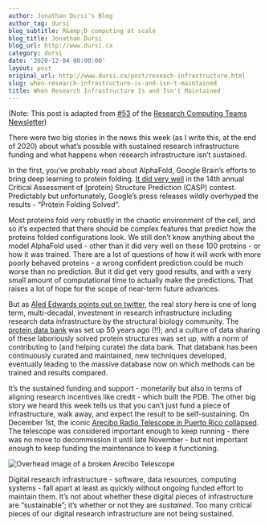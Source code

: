 ```yaml
---
author: Jonathan Dursi's Blog
author_tag: dursi
blog_subtitle: R&amp;D computing at scale
blog_title: Jonathan Dursi
blog_url: http://www.dursi.ca
category: dursi
date: '2020-12-04 00:00:00'
layout: post
original_url: http://www.dursi.ca/post/reseach-infrastructure.html
slug: when-research-infrastructure-is-and-isn-t-maintained
title: When Research Infrastructure Is and Isn't Maintained
---
```


<p>(Note: This post is adapted from <a href="https://www.researchcomputingteams.org/newsletter_issues/0053">#53</a> of the <a href="https://www.researchcomputingteams.org">Research Computing Teams Newsletter</a>)</p>


<p>There were two big stories in the news this week (as I write this, at the end of 2020) about what’s possible with sustained research infrastructure funding and what happens when research infrastructure isn’t sustained.</p>


<p>In the first, you’ve probably read about AlphaFold, Google Brain’s efforts to bring deep learning to protein folding. <a href="https://www.the-scientist.com/news-opinion/deepmind-ai-speeds-up-the-time-to-determine-proteins-structures-68221">It did very well</a> in the 14th annual Critical Assessment of (protein) Structure Prediction (CASP) contest. Predictably but unfortunately, Google’s press releases wildly overhyped the results - “Protein Folding Solved”.</p>


<p>Most proteins fold very robustly in the chaotic environment of the cell, and so it’s expected that there should be complex features that predict how the proteins folded configurations look. We still don’t know anything about the model AlphaFold used - other than it did very well on these 100 proteins - or how it was trained. There are a lot of questions of how it will work with more poorly behaved proteins - a wrong confident prediction could be much worse than no prediction. But it did get very good results, and with a very small amount of computational time to actually make the predictions. That raises a lot of hope for the scope of near-term future advances.</p>


<p>But as <a href="https://twitter.com/aledmedwards/status/1333754396530847745">Aled Edwards points out on twitter</a>, the real story here is one of long term, multi-decadal, investment in research infrastructure including research data infrastructure by the structural biology community. The <a href="https://www.wwpdb.org">protein data bank</a> was set up 50 years ago (!!); and a culture of data sharing of these laboriously solved protein structures was set up, with a norm of contributing to (and helping curate) the data bank. That databank has been continuously curated and maintained, new techniques developed, eventually leading to the massive database now on which methods can be trained and results compared.</p>


<p>It’s the sustained funding and support - monetarily but also in terms of aligning research incentives like credit - which built the PDB. The other big story we heard this week tells us that you can’t just fund a piece of infrastructure, walk away, and expect the result to be self-sustaining. On December 1st, the iconic <a href="https://www.the-scientist.com/news-opinion/famous-arecibo-radio-telescope-in-puerto-rico-collapses-68219">Arecibo Radio Telescope in Puerto Rico collapsed</a>. The telescope was considered important enough to keep running - there was no move to decommission it until late November - but not important enough to keep funding the maintenance to keep it functioning.</p>


<p><img alt="Overhead image of a broken Arecibo Telescope" src="https://www.dursi.ca/assets/imgs/arecibo-collapsed.jpg" /></p>


<p>Digital research infrastructure - software, data resources, computing systems - fall apart at least as quickly without ongoing funded effort to maintain them.  It’s not about whether these digital pieces of infrastructure are “sustainable”; it’s whether or not they are <em>sustained</em>. Too many critical pieces of our digital research infrastructure are not being sustained.</p>